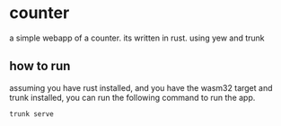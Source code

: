 # counter
a simple webapp of a counter. its written in rust. using yew and trunk 

## how to run

assuming you have rust installed, and you have the wasm32 target  and trunk installed, you can run the following command to run the app.

```bash
trunk serve
```
